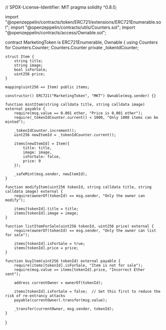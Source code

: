// SPDX-License-Identifier: MIT
pragma solidity ^0.8.0;

import "@openzeppelin/contracts/token/ERC721/extensions/ERC721Enumerable.sol";
import "@openzeppelin/contracts/utils/Counters.sol";
import "@openzeppelin/contracts/access/Ownable.sol";

contract MarketingToken is ERC721Enumerable, Ownable {
    using Counters for Counters.Counter;
    Counters.Counter private _tokenIdCounter;

    struct Item {
        string title;
        string image;
        bool isForSale;
        uint256 price;
    }

    mapping(uint256 => Item) public items;

    constructor() ERC721("MarketingToken", "MKT") Ownable(msg.sender) {}

    function mintItem(string calldata title, string calldata image) external payable {
        require(msg.value == 0.001 ether, "Price is 0.001 ether");
        require(_tokenIdCounter.current() < 1000, "Only 1000 items can be minted");

        _tokenIdCounter.increment();
        uint256 newItemId = _tokenIdCounter.current();

        items[newItemId] = Item({
            title: title,
            image: image,
            isForSale: false,
            price: 0
        });

        _safeMint(msg.sender, newItemId);
    }

    function modifyItem(uint256 tokenId, string calldata title, string calldata image) external {
        require(ownerOf(tokenId) == msg.sender, "Only the owner can modify");

        items[tokenId].title = title;
        items[tokenId].image = image;
    }

    function listItemForSale(uint256 tokenId, uint256 price) external {
        require(ownerOf(tokenId) == msg.sender, "Only the owner can list for sale");

        items[tokenId].isForSale = true;
        items[tokenId].price = price;
    }

    function buyItem(uint256 tokenId) external payable {
        require(items[tokenId].isForSale, "Item is not for sale");
        require(msg.value == items[tokenId].price, "Incorrect Ether sent");

        address currentOwner = ownerOf(tokenId);
        
        items[tokenId].isForSale = false;  // Set this first to reduce the risk of re-entrancy attacks
        payable(currentOwner).transfer(msg.value);

        _transfer(currentOwner, msg.sender, tokenId);
    }
}